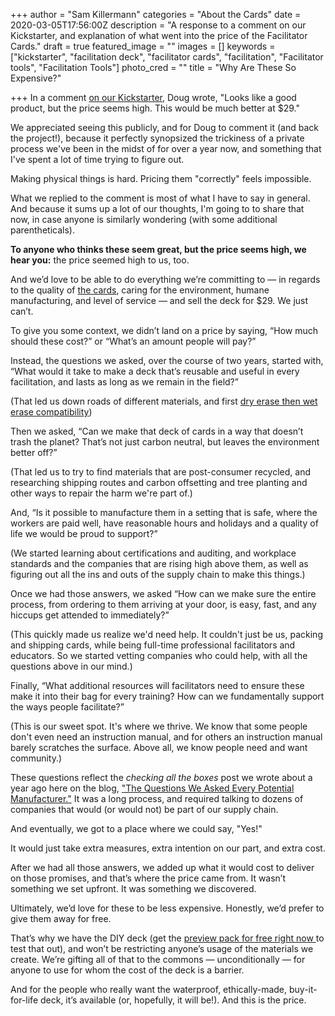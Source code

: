+++
author = "Sam Killermann"
categories = "About the Cards"
date = 2020-03-05T17:56:00Z
description = "A response to a comment on our Kickstarter, and explanation of what went into the price of the Facilitator Cards."
draft = true
featured_image = ""
images = []
keywords = ["kickstarter", "facilitation deck", "facilitator cards", "facilitation", "Facilitator tools", "Facilitation Tools"]
photo_cred = ""
title = "Why Are These So Expensive?"

+++
In a comment [on our Kickstarter](https://www.kickstarter.com/projects/facilitatorcards/facilitator-cards "Facilitator Cards Kickstarter"), Doug wrote, "Looks like a good product, but the price seems high. This would be much better at $29."

We appreciated seeing this publicly, and for Doug to comment it (and back the project!), because it perfectly synopsized the trickiness of a private process we've been in the midst of for over a year now, and something that I've spent a lot of time trying to figure out.

Making physical things is hard. Pricing them "correctly" feels impossible.

What we replied to the comment is most of what I have to say in general. And because it sums up a lot of our thoughts, I'm going to to share that now, in case anyone is similarly wondering (with some additional parentheticals).

**To anyone who thinks these seem great, but the price seems high, we hear you:** the price seemed high to us, too.

And we’d love to be able to do everything we’re committing to — in regards to the quality of [the cards](/cards/), caring for the environment, humane manufacturing, and level of service — and sell the deck for $29. We just can’t.

To give you some context, we didn’t land on a price by saying, “How much should these cost?” or “What’s an amount people will pay?”

Instead, the questions we asked, over the course of two years, started with, “What would it take to make a deck that’s reusable and useful in every facilitation, and lasts as long as we remain in the field?”

(That led us down roads of different materials, and first [dry erase then wet erase compatibility](https://www.facilitator.cards/blog/testing-and-changing-directions/))

Then we asked, “Can we make that deck of cards in a way that doesn’t trash the planet? That’s not just carbon neutral, but leaves the environment better off?”

(That led us to try to find materials that are post-consumer recycled, and researching shipping routes and carbon offsetting and tree planting and other ways to repair the harm we're part of.)

And, “Is it possible to manufacture them in a setting that is safe, where the workers are paid well, have reasonable hours and holidays and a quality of life we would be proud to support?”

(We started learning about certifications and auditing, and workplace standards and the companies that are rising high above them, as well as figuring out all the ins and outs of the supply chain to make this things.)

Once we had those answers, we asked “How can we make sure the entire process, from ordering to them arriving at your door, is easy, fast, and any hiccups get attended to immediately?”

(This quickly made us realize we'd need help. It couldn't just be us, packing and shipping cards, while being full-time professional facilitators and educators. So we started vetting companies who could help, with all the questions above in our mind.)

Finally, “What additional resources will facilitators need to ensure these make it into their bag for every training? How can we fundamentally support the ways people facilitate?”

(This is our sweet spot. It's where we thrive. We know that some people don't even need an instruction manual, and for others an instruction manual barely scratches the surface. Above all, we know people need and want community.)

These questions reflect the _checking all the boxes_ post we wrote about a year ago here on the blog, ["The Questions We Asked Every Potential Manufacturer."](https://www.facilitator.cards/blog/questions-we-asked-manufacturers/ "The Questions We Asked Every Facilitator Cards Manufacturer") It was a long process, and required talking to dozens of companies that would (or would not) be part of our supply chain.

And eventually, we got to a place where we could say, "Yes!"

It would just take extra measures, extra intention on our part, and extra cost.

After we had all those answers, we added up what it would cost to deliver on those promises, and that’s where the price came from. It wasn’t something we set upfront. It was something we discovered.

Ultimately, we’d love for these to be less expensive. Honestly, we’d prefer to give them away for free.

That’s why we have the DIY deck (get the [preview pack for free right now ](/preview-pack)to test that out), and won’t be restricting anyone’s usage of the materials we create. We’re gifting all of that to the commons — unconditionally — for anyone to use for whom the cost of the deck is a barrier.

And for the people who really want the waterproof, ethically-made, buy-it-for-life deck, it’s available (or, hopefully, it will be!). And this is the price.